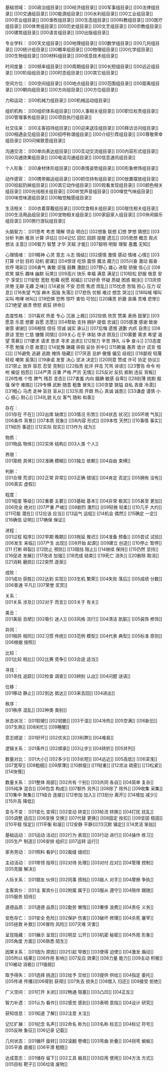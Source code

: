 基础领域：
[[00政治组目录]] [[00经济组目录]] [[00军事组目录]] [[00法律组目录]] [[00交通组目录]] 
[[00能源组目录]] [[00水利组目录]] [[00工业组目录]] [[00农业组目录]] [[00渔牧组目录]] 
[[00生态组目录]] [[00科教组目录]] [[00医疗组目录]] [[00体育组目录]] [[00历史组目录]] 
[[00文艺组目录]] [[00宗教组目录]] [[00建筑组目录]] [[00语言组目录]] [[00出版组目录]]

 专业学科：
 [[00天文组目录]] [[00地理组目录]] [[00数学组目录]] [[00几何组目录]] [[00统计组目录]] 
[[00概率组目录]] [[00物理组目录]] [[00化学组目录]] [[00生物组目录]] [[00材料组目录]] 
[[00信息技术组目录]]

时间度量：
[[00频率组目录]] [[00周期组目录]] [[00长短组目录]] [[00远近组目录]] [[00阶段组目录]] 
[[00时态组目录]] [[00其它组目录]]

空间方位：
[[00空间组目录]] [[00地点组目录]] [[00范围组目录]] [[00距离组目录]] [[00朝向组目录]] 
[[00方向组目录]] [[00方位组目录]]

力和运动：
[[00机械力组目录]] [[00机械运动组目录]]

组织机构：
[[00组织体系组目录]] [[00人事相关组目录]] [[00职位权责组目录]] [[00管理事务组目录]] 
[[00项目执行组目录]]

社交往来：
[[00主客招待组目录]] [[00迎来送往组目录]] [[00拜访访问组目录]] [[00相遇会见组目录]] 
[[00招呼称谓组目录]] [[00介绍引荐组目录]] [[00尊敬荣幸组目录]] [[00问候致意组目录]]

沟通交流：
[[00单向表达组目录]] [[00互动交流组目录]] [[00内容形式组目录]] [[00沟通效果组目录]] 
[[00电话沟通组目录]] [[00信息通讯组目录]]

个人形象：
[[00身材体形组目录]] [[00表情姿势组目录]] [[00形象修饰组目录]]

动作感官：
[[00携带搬运组目录]] [[00抓住持有组目录]] [[00放置摆放组目录]] [[00拾起扔掉组目录]] 
[[00其它动作组目录]] [[00观看发现组目录]] [[00颜色相关组目录]] [[00光线相关组目录]] 
[[00听觉声音组目录]] [[00嗅觉气味组目录]] [[00味觉味道组目录]] [[00触觉触感组目录]]
				  
生活相关：
[[00衣着穿戴组目录]] [[00饮食相关组目录]] [[00居住相关组目录]] [[00生活用品组目录]] 
[[00宠物相关组目录]] [[00家庭家人组目录]] [[00休闲娱乐组目录]] [[00旅行游玩组目录]]
				  
头脑智力：
[[01思考 考虑 理解 领会 明白]] [[02想象 联想 幻想 梦想 猜想]] [[03分析 判断 推测 计算 评估]]
[[04记忆 回忆 回顾 提醒 遗忘]] [[05思想 概念 观点 想法 主意]] [[06智力 智慧 才华 天赋 才能]] 
[[07聪明 明智 理智 愚蠢 无知]]
				  
心理情绪：
[[01精神 心灵 意志 斗志 情结]] [[02感情 激情 感动 情绪 心情]] [[03打算 计划 目的 动机 密谋]]
[[04惊讶 吃惊 震惊 魔法 魔力]] [[05兴奋 激动 振奋 欢呼 喝彩]] [[06勇气 勇敢 坚强 鼓舞 激励]] 
[[07野心 雄心 进取 骄傲 信心]] [[08欢笑 娱乐 趣味 幽默 玩笑]] [[09高兴 快乐 幸福 满意 满足]]
[[10轻松 舒服 惬意 安宁 享受]] [[11安慰 宽慰 慰藉 祝愿 祝福]] [[12好奇 怀疑 质疑 困惑 糊涂]] 
[[13厌烦 厌倦 无聊 无趣 乏味]] [[14紧张 不安 恐慌 焦虑 烦乱]] [[15忧虑 苦恼 担心 压力 叹息]] 
[[16失望 气馁 麻木 孤独 失落]] [[17悲伤 忧郁 难过 想念 哭泣]] [[18叫喊 嚎叫 尖叫 咆哮 吠叫]] 
[[19恐惧 恐怖 惊吓 害怕 可怕]] [[20痛苦 折磨 哀痛 苦难 悲惨]] [[21绝望 崩溃 愤怒 疯狂 拼命]]
				  
态度性格：
[[01喜欢 热爱 专心 沉溺 上瘾]] [[02钦佩 欣赏 赞美 表扬 鼓掌]] [[03愿意 乐意 想要 自愿 志愿]] 
[[04帮助 支持 拥护 提倡 忠诚]] [[05感激 感谢 致谢 谢意 谢谢]] [[06相信 信任 坦诚 诚实 承认]] 
[[07后悔 遗憾 道歉 内疚 自责]] [[08原谅 宽恕 仁慈 慷慨 同情]] [[09关心 在乎 体贴 体谅 顾及]] 
[[10需要 需求 希望 渴望 羡慕]] [[11要求 请求 恳求 寻求 追求]] [[12努力 辛苦 挣扎 斗争 奋斗]] 
[[13态度 不愿 勉强 介意 故意]] [[14犹豫 踌躇 徘徊 妥协 折中]] [[15欺骗 愚弄 诡计 谎言 借口]] 
[[16避免 逃避 逃跑 掩饰 隐藏]] [[17厌恶 忌妒 傲慢 偏见 歧视]] [[18鄙视 轻蔑 轻视 嘲笑 奚落]]
[[19承诺 发誓 决心 坚决 决定]] [[20同意 赞成 许可 协定 协议]] [[21禁止 放弃 容忍 忍受 克制]]
[[22指责 批评 抨击 咒骂 诽谤]] [[23警告 命令 吩咐 催促 抱怨]] [[24严肃 庄重 严格 严厉 无情]]
[[25反对 反抗 抵制 违反 背叛]] [[26性格 个性 脾气 残忍 变态]] [[27害羞 内向 腼腆 敏感 自卑]]
[[28刻薄 挑剔 倔强 保守 难搞]] [[29专横 武断 随意 粗鲁 冒失]] [[30贪婪 狭隘 自私 吝啬 冷漠]]
[[31粗心 马虎 走神 盲目 盲从]] [[32乐观 开朗 热心 真诚 诚恳]] [[33谦虚 谨慎 小心 细心 耐心]]
[[34礼貌 礼仪 客气 随和 和善]]
				  
存在：       
[[01存在 不在]] [[02出席 缺席]] [[03情况 形势]] [[04状态 状况]] [[05环境 气氛]] [[06条件 背景]] [[07本质 现象]] 
[[08内容 形式]] [[09本性 天然]] [[10事情 事实]] [[11经历 事迹]] [[12实际 现实]] [[13作为 成为]]
				  
物质：       
[[01物品 物体]] [[02实体 结构]] [[03人类 个人]]

界限：       
[[01笼统 具体]] [[02准确 模糊]] [[03独立 依赖]] [[04自由 束缚]]

判断：       
[[01合理 荒谬]] [[02正常 异常]] [[03正确 错误]] [[04肯定 否定]] [[05拥有 没有]] [[06真实 虚假]]
				  
程度：       
[[01程度 等级]] [[02重要 主要]] [[03基础 基本]] [[04非常 极其]] [[05甚至 更加]] [[06完全 绝对]] [[07严重 严峻]] 
[[08剧烈 激烈]] [[09轻微 轻柔]] [[10几乎 大约]] [[11可能 潜在]] [[12应该 应当]] [[13运气 运程]] [[14机会 偶然]] 
[[15确定 一定]] [[16确信 证明]] [[17确保 保证]]
				  
进程：       
[[01过程 程序]] [[02早期 晚期]] [[03拖延 推迟]] [[04准备 预备]] [[05尝试 试验]] [[06发生 来临]] [[07产生 出现]] 
[[08开始 起源]] [[09建立 创造]] [[10停止 暂停]] [[11 打断 碎裂]] [[12防止 预防]] [[13阻挡 阻止]] [[14继续 保持]] 
[[15仍然 坚持]] [[16促进 发展]] [[17改进 加强]] [[18完成 结束]] [[19死亡 消失]] [[20删除 取消]] [[21消耗 磨损]] 
[[22突然 逐渐]]
				  
成败：       
[[01成功 获胜]] [[02达到 实现]] [[03生机 繁荣]] [[04失败 落后]] [[05成绩 分数]] [[06普通 平凡]] [[07荣誉 奖赏]]
				  
关系：       
[[01关系 涉及]] [[02对于 而言]] [[03关于 有关]]

美丑：      
[[01美丽 丑陋]] [[02吸引 迷人]] [[03风格 流行]] [[04清洁 肮脏]] [[05装饰 修饰]]
				  
异同：       
[[01相异 相同]] [[02习惯 传统]] [[03范例 模型]] [[04代表 典型]] [[05标准 原则]] [[06根据 按照]]
				  
比较：       
[[01比较 相比]] [[02比赛 竞争]] [[03合适 适当]]

寻找：       
[[01寻找 追踪]] [[02检查 调查]] [[03辨别 认出]] [[04问题 谜语]]

位移：       
[[01移动 静止]] [[02到达 抵达]] [[03来去回]] [[04进出]]

秩序：       
[[01秩序 混乱]] [[02种类 类别]]

状态状况：
[[01软硬]] [[02韧脆]] [[03干湿]] [[04冷热]] [[05空满]] [[06新旧]] [[07生熟]] [[08闲忙]] [[09睡醒]]
				  
意志顺逆：
[[01好坏]] [[02优劣]] [[03利弊]] [[04难易]]

逻辑关系：
[[01条件]] [[02顺承]] [[03让步]] [[04转折]] [[05并列]]

数量对比：
[[01大小]] [[02多少]] [[03长短]] [[04远近]] [[05高低]] [[06深浅]] [[07宽窄]] [[08粗细]] [[09厚薄]] [[10胖瘦]] [[11轻重]] 
[[12浓淡 疏密]] [[13松紧]] [[14快慢]]

数量关系：
[[01整体 局部]] [[02共有 个别]] [[03共同 各自]] [[04简单 复杂]] [[05纯净 混合]] [[06包含 构成]] [[07额外 另外]] 
[[08除了 除外]] [[09收集 采集]] [[10集中 聚集]] [[11结合 连接]] [[12参加 加入]] [[13划分 离开]] [[14增加 减少]] 
[[15升高 降低]]
				  
变与不变：
[[01变化 变得]] [[02变动 转变]] [[03轮流 转换]] [[04打扰 扰乱]] [[05调整 适应]] [[06变换 交换]] [[07代替 更换]] 
[[08固定 拴扣]] [[09坚固 稳固]] [[10平稳 恒定]] [[11平衡 和谐]] [[12安静 平静]][[13沉默 镇定]] [[14灵活 笨拙]]
				  
基础运动：
[[01运动 活动]] [[02行为 表现]] [[03行动 进行]] [[04操作 练习]] [[05生产 制造]] [[06安排 组织]] [[07运转 运行]]
				  
家务劳动：
[[01照料 看护]] [[02裁缝 缝纫]]

主动活动：
[[01带领 指导]] [[02对待 处理]] [[03对付 应对]] [[04管理 控制]] [[05克服 解决]]
				  
人际关系：
[[01朋友 伙伴]] [[02同事 搭档]] [[03敌人 对手]] [[04摩擦 争执]]

主客宾仆：
[[01主 客宾仆]] [[02附属 属于]] [[03服从 遵守]] [[04陪伴 跟随]] [[05服务 招待]]
				  
道德品质：
[[01道德 品质]] [[02勤劳 懒惰]] [[03奢侈 浪费]] [[04责任 义务]]

安危存亡：
[[01安全 危险]] [[02保护 伤害]] [[03破坏 修理]] [[04杀死 屠宰]] [[05拯救 补救]] [[06冒险 风险]] [[07灾难 灾害]]
				  
呈现隐藏：
[[01展示 呈现]] [[02明显 公开]] [[03机密 秘密]] [[04外观 形象]] [[05角度 方面]] [[06熟悉 陌生]]

因果关系：
[[01因为 原因]] [[02引起 导致]] [[03使得 迫使]] [[04激发 煽动]] [[05所以 结果]] [[06作用 影响]] [[07反应 效果]] 
[[08力量 能力]] [[09主动 积极]] [[10被动 消极]] [[11强弱]]

取予得失：
[[01选择 挑选]] [[02给予 交给]] [[03提供 供给]] [[04指定 委托]] [[05传递 传播]][[06得到 获得]] [[07失去 损失]] 
[[08借入 归还]] [[09接受 拒绝]]

广义空间：
[[01打开 关闭]] [[02畅通 阻塞]] [[03凸凹]] [[04正反]]

智力补遗：
[[01认为 看作]] [[02感觉 感到]] [[03表明 意指]] [[04设计 研究]]

获知信息：
[[01知道 了解]] [[02注意 关注]]

记忆扩展：
[[01纪念 名声]] [[02命名 称为]] [[03名称 标志]] [[04标记 符号]] [[05反映 象征]] [[06记录 记载]]

几何状态：
[[01循环 旋转]] [[02滚翻 卷缠]] [[03弯曲 折叠]] [[04拐弯 蜿蜒]] [[05平直 直接]] [[06平滑 粗糙]]

达成意志：
[[01储存 留下]] [[02工具 器具]] [[03应用 使用]] [[04方法 方式]] [[05目标 靶子]] [[06垃圾 废物]]